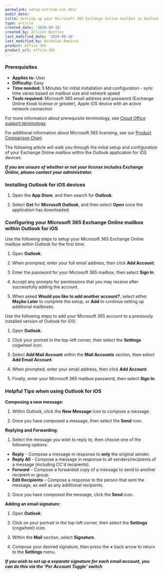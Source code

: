 ```yaml
---
permalink: setup-outlook-ios-365/
audit_date:
title: Setting up your Microsoft 365 Exchange Online mailbox in Outlook for iOS
type: article
created_date: '2020-08-18'
created_by: Allison Battles
last_modified_date: '2020-08-18'
last_modified_by: Nicholas Ramirez
product: Office 365
product_url: office-365
---
```



### Prerequisites 

- **Applies to:** User
- **Difficulty:** Easy
- **Time needed:** 5 Minutes for initial installation and configuration - sync time varies based on mailbox size and network speed
- **Tools required:** Microsoft 365 email address and password (Exchange Online Kiosk license or greater), Apple iOS device with an active network connection

For more information about prerequisite terminology, see [Cloud Office support terminology](/how-to/cloud-office-support-terminology).

For additional information about Microsoft 365 licensing, see our [Product Comparison Chart](https://www.rackspace.com/sites/default/files/2020-06/Rackspace-Data-Sheet-Microsoft-365-Plans-and-Pricing-Sheet-CLO-TSK-1487.pdf).

The following article will walk you through the initial setup and configuration of your Exchange Online mailbox within the Outlook application for iOS devices.


***If you are unsure of whether or not your license includes Exchange Online, please contact your administrator.***


### Installing Outlook for iOS devices


1. Open the **App Store**, and then search for **Outlook**.

2. Select **Get** for **Microsoft Outlook**, and then select **Open** once the application has downloaded.


### Configuring your Microsoft 365 Exchange Online mailbox within Outlook for iOS


Use the following steps to setup your Microsoft 365 Exchange Online mailbox within Outlook for the first time:

1. Open **Outlook**.

2. When prompted, enter your full email address, then click **Add Account**.

3. Enter the password for your Microsoft 365 mailbox, then select **Sign In**.

4. Accept any prompts for permissions that you may receive after successfully adding the account.

5. When asked **Would you like to add another account?**, select either **Maybe Later** to complete the setup, or **Add** to continue setting up additional mailboxes.
     

Use the following steps to add your Microsoft 365 account to a previously installed version of Outlook for iOS:

1. Open **Outlook**.

2. Click your portrait in the top-left corner, then select the **Settings** cogwheel icon.  

3. Select **Add Mail Account** within the **Mail Accounts** section, then select **Add Email Account**.

4. When prompted, enter your email address, then click **Add Account**.

5. Finally, enter your Microsoft 365 mailbox password, then select **Sign In**.


### Helpful Tips when using Outlook for iOS


**Composing a new message:**

1. Within Outlook, click the **New Message** icon to compose a message.

2. Once you have composed a message, then select the **Send** icon.


**Replying and Forwarding:**

1. Select the message you wish to reply to, then choose one of the following options:

- **Reply** - Compose a message in response to **only** the original sender.
- **Reply All** - Compose a message in response to all senders/recipients of a message (including CC'd recipients).
- **Forward** – Compose a forwarded copy of a message to send to another recipient or group.
- **Edit Recipients** – Compose a response to the person that sent the message, as well as any additional recipients.

2. Once you have composed the message, click the **Send** icon.


**Adding an email signature:**

1. Open **Outlook**.

2. Click on your portrait in the top-left corner, then select the **Settings** (cogwheel) icon.

3. Within the **Mail** section, select **Signature**.

4. Compose your desired signature, then press the **<** back arrow to return to the **Settings** menu.


***If you wish to set up a separate signature for each email account, you can do this via the 'Per Account Toggle' switch***
